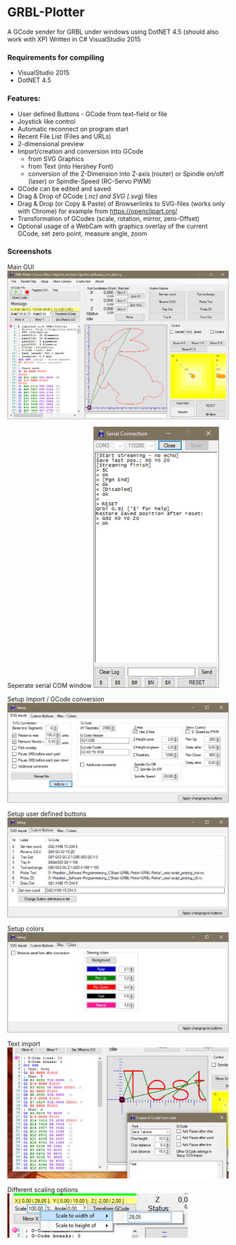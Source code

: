 # GRBL-Plotter
A GCode sender for GRBL under windows using DotNET 4.5 (should also work with XP)
Written in C# VisualStudio 2015 

### Requirements for compiling
* VisualStudio 2015 
* DotNET 4.5

### Features:
* User defined Buttons - GCode from text-field or file
* Joystick like control
* Automatic reconnect on program start
* Recent File List (Files and URLs)
* 2-dimensional preview
* Import/creation and conversion into GCode 
  - from SVG Graphics
  - from Text (into Hershey Font)
  - conversion of the Z-Dimension into Z-axis (router) or Spindle on/off (laser) or Spindle-Speed (RC-Servo PWM) 
* GCode can be edited and saved
* Drag & Drop of GCode (*.nc) and SVG (*.svg) files
* Drag & Drop (or Copy & Paste) of Browserlinks to SVG-files (works only with Chrome) for example from https://openclipart.org/
* Transformation of GCodes (scale, rotation, mirror, zero-Offset)
* Optional usage of a WebCam with graphics overlay of the current GCode, set zero point, measure angle, zoom

### Screenshots
Main GUI
![GRBL-Plotter GUI](GRBLPlotter_GUI.png?raw=true "Main GUI")

Seperate serial COM window
![GRBL-Plotter COM interface](GRBLPlotter_COM.png?raw=true "Serial connection")

Setup import / GCode conversion
![GRBL-Plotter Setup1](GRBLPlotter_Setup1.png?raw=true "Setup1")

Setup user defined buttons
![GRBL-Plotter Setup2](GRBLPlotter_Setup2.png?raw=true "Setup2")

Setup colors
![GRBL-Plotter Setup3](GRBLPlotter_Setup3.png?raw=true "Setup3")

Text import
![GRBL-Plotter Text](GRBLPlotter_Text.png?raw=true "Text conversion")

Different scaling options
![GRBL-Plotter Scaling](GRBLPlotter_scaling.png?raw=true "GCode scaling")
